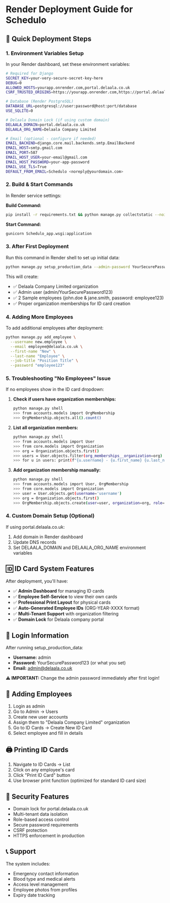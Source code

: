 # Render Deployment Guide for Schedulo

## 🚀 Quick Deployment Steps

### 1. Environment Variables Setup
In your Render dashboard, set these environment variables:

```bash
# Required for Django
SECRET_KEY=your-very-secure-secret-key-here
DEBUG=0
ALLOWED_HOSTS=yourapp.onrender.com,portal.delaala.co.uk
CSRF_TRUSTED_ORIGINS=https://yourapp.onrender.com,https://portal.delaala.co.uk

# Database (Render PostgreSQL)
DATABASE_URL=postgresql://user:password@host:port/database
USE_SQLITE=0

# Delaala Domain Lock (if using custom domain)
DELAALA_DOMAIN=portal.delaala.co.uk
DELAALA_ORG_NAME=Delaala Company Limited

# Email (optional - configure if needed)
EMAIL_BACKEND=django.core.mail.backends.smtp.EmailBackend
EMAIL_HOST=smtp.gmail.com
EMAIL_PORT=587
EMAIL_HOST_USER=your-email@gmail.com
EMAIL_HOST_PASSWORD=your-app-password
EMAIL_USE_TLS=True
DEFAULT_FROM_EMAIL=Schedulo <noreply@yourdomain.com>
```

### 2. Build & Start Commands
In Render service settings:

**Build Command:**
```bash
pip install -r requirements.txt && python manage.py collectstatic --noinput && python manage.py migrate
```

**Start Command:**
```bash
gunicorn Schedulo_app.wsgi:application
```

### 3. After First Deployment
Run this command in Render shell to set up initial data:

```bash
python manage.py setup_production_data --admin-password YourSecurePassword123
```

This will create:
- ✅ Delaala Company Limited organization
- ✅ Admin user (admin/YourSecurePassword123)
- ✅ 2 Sample employees (john.doe & jane.smith, password: employee123)
- ✅ Proper organization memberships for ID card creation

### 4. Adding More Employees
To add additional employees after deployment:

```bash
python manage.py add_employee \
  --username new.employee \
  --email employee@delaala.co.uk \
  --first-name "New" \
  --last-name "Employee" \
  --job-title "Position Title" \
  --password "employee123"
```

### 5. Troubleshooting "No Employees" Issue
If no employees show in the ID card dropdown:

1. **Check if users have organization memberships:**
   ```bash
   python manage.py shell
   >>> from accounts.models import OrgMembership
   >>> OrgMembership.objects.all().count()
   ```

2. **List all organization members:**
   ```bash
   python manage.py shell
   >>> from accounts.models import User
   >>> from core.models import Organization
   >>> org = Organization.objects.first()
   >>> users = User.objects.filter(org_memberships__organization=org)
   >>> for u in users: print(f"{u.username} - {u.first_name} {u.last_name}")
   ```

3. **Add organization membership manually:**
   ```bash
   python manage.py shell
   >>> from accounts.models import User, OrgMembership
   >>> from core.models import Organization
   >>> user = User.objects.get(username='username')
   >>> org = Organization.objects.first()
   >>> OrgMembership.objects.create(user=user, organization=org, role='staff')
   ```

### 4. Custom Domain Setup (Optional)
If using portal.delaala.co.uk:
1. Add domain in Render dashboard
2. Update DNS records
3. Set DELAALA_DOMAIN and DELAALA_ORG_NAME environment variables

## 🆔 ID Card System Features

After deployment, you'll have:

- ✅ **Admin Dashboard** for managing ID cards
- ✅ **Employee Self-Service** to view their own cards
- ✅ **Professional Print Layout** for physical cards
- ✅ **Auto-Generated Employee IDs** (ORG-YEAR-XXXX format)
- ✅ **Multi-Tenant Support** with organization filtering
- ✅ **Domain Lock** for Delaala company portal

## 📱 Login Information

After running setup_production_data:
- **Username:** admin
- **Password:** YourSecurePassword123 (or what you set)
- **Email:** admin@delaala.co.uk

**⚠️ IMPORTANT:** Change the admin password immediately after first login!

## 🔧 Adding Employees

1. Login as admin
2. Go to Admin → Users
3. Create new user accounts
4. Assign them to "Delaala Company Limited" organization
5. Go to ID Cards → Create New ID Card
6. Select employee and fill in details

## 🖨️ Printing ID Cards

1. Navigate to ID Cards → List
2. Click on any employee's card
3. Click "Print ID Card" button
4. Use browser print function (optimized for standard ID card size)

## 🔐 Security Features

- Domain lock for portal.delaala.co.uk
- Multi-tenant data isolation
- Role-based access control
- Secure password requirements
- CSRF protection
- HTTPS enforcement in production

## 📞 Support

The system includes:
- Emergency contact information
- Blood type and medical alerts
- Access level management
- Employee photos from profiles
- Expiry date tracking
